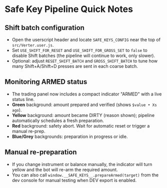 # Safe Key Pipeline Quick Notes

## Shift batch configuration
- Open the userscript header and locate `SAFE_KEYS_CONFIG` near the top of `src/Verter.user.js`.
- Set `USE_SHIFT_FOR_RESET` and `USE_SHIFT_FOR_GROSS_SET` to `false` to disable Shift batches (the pipeline will continue to work, only slower).
- Optional: adjust `RESET_SHIFT_BATCH` and `GROSS_SHIFT_BATCH` to tune how many Shift+A/Shift+D presses are sent in each coarse batch.

## Monitoring ARMED status
- The trading panel now includes a compact indicator "ARMED" with a live status line.
- **Green** background: amount prepared and verified (shows `$value • Xs ago`).
- **Yellow** background: amount became DIRTY (reason shown); pipeline automatically schedules a fresh preparation.
- **Red** background: safety abort. Wait for automatic reset or trigger a manual re-prep.
- **Blue/Grey** backgrounds: preparation in progress or idle.

## Manual re-preparation
- If you change instrument or balance manually, the indicator will turn yellow and the bot will re-arm the required amount.
- You can also call `window.__SAFE_KEYS__.prepareArmed(target)` from the dev console for manual testing when DEV export is enabled.
